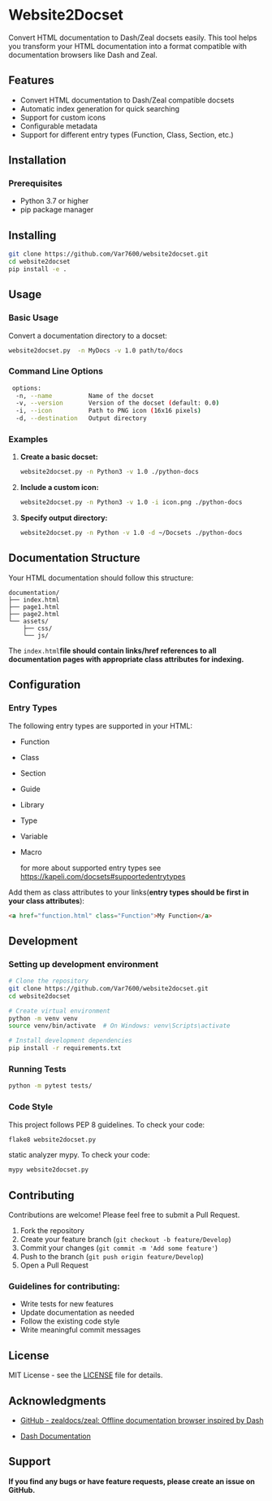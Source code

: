 # Website2Docset

Convert HTML documentation to Dash/Zeal docsets easily. This tool helps you transform your HTML documentation into a format compatible with documentation browsers like Dash and Zeal.

## Features

- Convert HTML documentation to Dash/Zeal compatible docsets
- Automatic index generation for quick searching
- Support for custom icons
- Configurable metadata
- Support for different entry types (Function, Class, Section, etc.)

## Installation

### Prerequisites

- Python 3.7 or higher
- pip package manager

## Installing

```bash
git clone https://github.com/Var7600/website2docset.git
cd website2docset
pip install -e .
```

## Usage

### Basic Usage

Convert a documentation directory to a docset:

```bash
website2docset.py  -n MyDocs -v 1.0 path/to/docs
```

### Command Line Options

```bash
 options:
  -n, --name          Name of the docset
  -v, --version       Version of the docset (default: 0.0)
  -i, --icon          Path to PNG icon (16x16 pixels)
  -d, --destination   Output directory
```

### Examples

1. **Create a basic docset:**
   
   ```bash
   website2docset.py -n Python3 -v 1.0 ./python-docs
   ```

2. **Include a custom icon:**
   
   ```bash
   website2docset.py -n Python3 -v 1.0 -i icon.png ./python-docs
   ```

3. **Specify output directory:**
   
   ```bash
   website2docset.py -n Python -v 1.0 -d ~/Docsets ./python-docs
   ```

## Documentation Structure

Your HTML documentation should follow this structure:

```
documentation/
├── index.html
├── page1.html
├── page2.html
└── assets/
    ├── css/
    └── js/
```

The `index.html`**file should contain links/href references to all documentation pages with appropriate class attributes for indexing.**

## Configuration

### Entry Types

The following entry types are supported in your HTML:

- Function

- Class

- Section

- Guide

- Library

- Type

- Variable

- Macro
  
  for more about supported entry types see https://kapeli.com/docsets#supportedentrytypes

Add them as class attributes to your links(**entry types  should be first in your class attributes**):

```html
<a href="function.html" class="Function">My Function</a>
```

## Development

### Setting up development environment

```bash
# Clone the repository
git clone https://github.com/Var7600/website2docset.git
cd website2docset

# Create virtual environment
python -m venv venv
source venv/bin/activate  # On Windows: venv\Scripts\activate

# Install development dependencies
pip install -r requirements.txt
```

### Running Tests

```bash
python -m pytest tests/
```

### Code Style

This project follows PEP 8 guidelines. To check your code:

```bash
flake8 website2docset.py
```

static analyzer mypy. To check your code:

```bash
mypy website2docset.py
```

## Contributing

Contributions are welcome! Please feel free to submit a Pull Request.

1. Fork the repository
2. Create your feature branch (`git checkout -b feature/Develop`)
3. Commit your changes (`git commit -m 'Add some feature'`)
4. Push to the branch (`git push origin feature/Develop`)
5. Open a Pull Request

### Guidelines for contributing:

- Write tests for new features
- Update documentation as needed
- Follow the existing code style
- Write meaningful commit messages

## License

 MIT License - see the [LICENSE](LICENSE) file for details.

## Acknowledgments

- [GitHub - zealdocs/zeal: Offline documentation browser inspired by Dash](https://github.com/zealdocs/zeal/)

- [Dash Documentation](https://kapeli.com/docsets#dashDocset)

## Support

**If you find any bugs or have feature requests, please create an issue on GitHub.**

